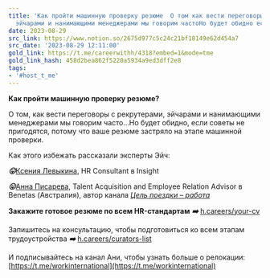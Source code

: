 ```yaml
---
title: 'Как пройти машинную проверку резюме  О том как вести переговоры с рекрутерами
  эйчарами и нанимающими менеджерами мы говорим частоНо будет обидно если '
date: 2023-08-29
src_link: https://www.notion.so/2675d977c5c24c21bf18149e62d454a7
src_date: '2023-08-29 12:11:00'
gold_link: https://t.me/careerwithh/4318?embed=1&mode=tme
gold_link_hash: 458d2bea862f5220a5934a9ed3dff2e8
tags:
- '#host_t_me'
---
```


**Как пройти машинную проверку резюме?**  
  
О том, как вести переговоры с рекрутерами, эйчарами и нанимающими менеджерами мы говорим часто…Но будет обидно, если советы не пригодятся, потому что ваше резюме застряло на этапе машинной проверки.  
  
Как этого избежать рассказали эксперты Эйч:   
  
***😛***[Ксения Левыкина](https://h.careers/curators/253-kseniya-levykina?utm_source=tg_h&utm_medium=post), HR Consultant в Insight  
  
***😛***[Анна Писарева](https://h.careers/curators/anna-pisareva?utm_source=tg_h&utm_medium=post), Talent Acquisition and Employee Relation Advisor в Benetas (Австралия), автор канала [*Цель поездки – работа*](https://t.me/workinternational)  
  
  
**Закажите готовое резюме по всем HR-стандартам** ***➡️*** [h.careers/your-cv](http://h.careers/your-cv?utm_source=tg&utm_medium=pin&utm_campaign=h)  
  
Запишитесь на консультацию, чтобы подготовиться ко всем этапам трудоустройства ***➡️*** [h.careers/curators-list](http://h.careers/curators-list?utm_source=tg&utm_medium=pin&utm_campaign=h)   
  
И подписывайтесь на канал Ани, чтобы узнать больше о релокации: [https://t.me/workinternational](https://t.me/workinternational)